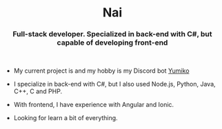 <h1 align="center">Nai</h1>
<h3 align="center">Full-stack developer. Specialized in back-end with C#, but capable of developing front-end</h3>
<br>

- My current project is and my hobby is my Discord bot [Yumiko](https://github.com/nai98x/Yumiko)

- I specialize in back-end with C#, but I also used Node.js, Python, Java, C++, C and PHP.

- With frontend, I have experience with Angular and Ionic. 

- Looking for learn a bit of everything.
